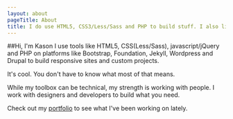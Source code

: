 ```yaml
---
layout: about
pageTitle: About
title: I do use HTML5, CSS3/Less/Sass and PHP to build stuff. I also like cooking.
---
```


##Hi, I'm Kason
I use tools like HTML5, CSS(Less/Sass), javascript/jQuery and PHP on platforms like Bootstrap, Foundation, Jekyll, Wordpress and Drupal to build responsive sites and custom projects.

It's cool. You don't have to know what most of that means.

While my toolbox can be technical, my strength is working with people. I work with designers and developers to build what you need.

Check out my [portfolio](/portfolio) to see what I've been working on lately.

